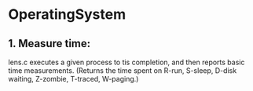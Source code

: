 # OperatingSystem
## 1. Measure time:
lens.c executes a given process to tis completion, and then reports basic time measurements. (Returns the time spent on R-run, S-sleep, D-disk waiting, Z-zombie, T-traced, W-paging.)

